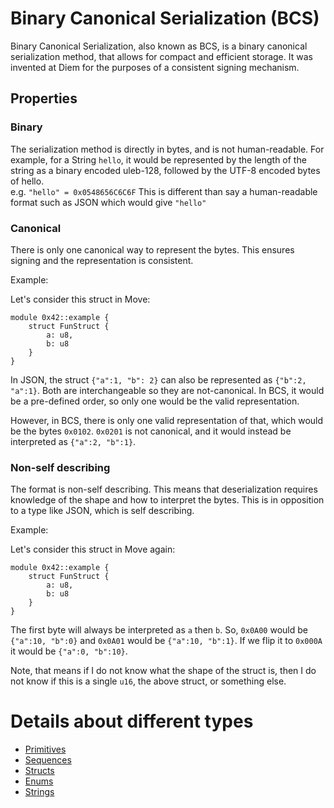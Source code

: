 # Binary Canonical Serialization (BCS)

Binary Canonical Serialization, also known as BCS, is a binary canonical serialization method, that allows for compact
and efficient storage. It was invented at Diem for the purposes of a consistent signing mechanism.

## Properties

### Binary

The serialization method is directly in bytes, and is not human-readable. For example, for a String `hello`, it would be
represented by the length of the string as a binary encoded uleb-128, followed by the UTF-8 encoded bytes of hello.  
e.g. `"hello" = 0x0548656C6C6F`  This is different than say a human-readable format such as JSON which would give
`"hello"`

### Canonical

There is only one canonical way to represent the bytes. This ensures signing and the representation is consistent.

Example:

Let's consider this struct in Move:

```move
module 0x42::example {
    struct FunStruct {
        a: u8,
        b: u8
    }
}
```

In JSON, the struct `{"a":1, "b": 2}` can also be represented as `{"b":2, "a":1}`. Both are interchangeable so
they are not-canonical. In BCS, it would be a pre-defined order, so only one would be the valid representation.

However, in BCS, there is only one valid representation of that, which would be the bytes `0x0102`.  `0x0201` is not
canonical, and it would instead be interpreted as `{"a":2, "b":1}`.

### Non-self describing

The format is non-self describing. This means that deserialization requires knowledge of the shape and how to interpret
the bytes. This is in opposition to a type like JSON, which is self describing.

Example:

Let's consider this struct in Move again:

```move
module 0x42::example {
    struct FunStruct {
        a: u8,
        b: u8
    }
}
```

The first byte will always be interpreted as `a` then `b`. So, `0x0A00` would be `{"a":10, "b":0}` and `0x0A01` would be
`{"a":10, "b":1}`. If we flip it to `0x000A` it would be `{"a":0, "b":10}`.

Note, that means if I do not know what the shape of the struct is, then I do not know if this is a single `u16`, the
above struct, or something else.

# Details about different types

- [Primitives](primitives.md)
- [Sequences](sequences.md)
- [Structs](structs.md)
- [Enums](enums.md)
- [Strings](strings.md)